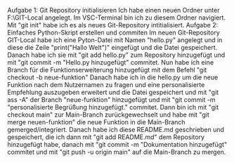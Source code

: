 Aufgabe 1: Git Repository initialisieren
Ich habe einen neuen Ordner unter F:\GIT-Local angelegt.
Im VSC-Terminal bin ich zu diesem Ordner navigiert.
Mit "git init" habe ich es als neues Git-Repository intitialisiert.
Aufgabe 2: Einfaches Python-Skript erstellen und commiten
Im neuen Git-Repository GIT-Local habe ich eine Pyton-Datei mit Namen "hello.py" angelegt und in diese die Zeile "print("Hallo Welt")" eingefügt und die Datei gespeichert.
Danach habe ich sie mit "git add hello.py" zum Repository hinzugefügt und mit "git commit -m "Hello.py hinzugefügt" commitet.
Nun habe ich eine Branch für die Funktionserweiterung hinzugefügt mit dem Befehl "git checkout -b neue-funktion"
Danach habe ich in die hello.py um die neue Funktion nach dem Nutzernamen zu fragen und eine personalisierte Empfehlung auszugeben erweitert und die Datei gespeichert und mit "git ass -A" der Branch "neue-funktion" hinzugefügt und mit "git commit -m "personalisierte Begrüßung hinzugefügt." commitet.
Dann bin ich mit "git checkout main" zur Main-Branch zurückgewechselt und habe mit "git merge neuen-funktion" die neue Funktion in die Main-Branch gemerged/integriert. Danach habe ich diese README.md geschrieben und gespeichert, die ich dann mit "git add README.md" dem Repository hinzugefügt habe, danach mit "git commit -m "Dokumentation hinzugefügt" commitet und mit "git push -u origin main" auf die Main-Branch zu mergen.